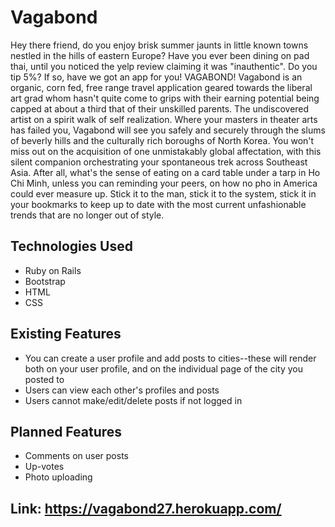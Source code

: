 # Vagabond
Hey there friend, do you enjoy brisk summer jaunts in little known towns nestled in the hills of eastern Europe? Have you ever been dining on pad thai, until you noticed the yelp review claiming it was "inauthentic". Do you tip 5%? If so, have we got an app for you! VAGABOND! Vagabond is an organic, corn fed, free range travel application geared towards the liberal art grad whom hasn't quite come to grips with their earning potential being capped at about a third that of their unskilled parents. The undiscovered artist on a spirit walk of self realization. Where your masters in theater arts has failed you, Vagabond will see you safely and securely through the slums of beverly hills and the culturally rich boroughs of North Korea. You won't miss out on the acquisition of one unmistakably global affectation, with this silent companion orchestrating your spontaneous trek across Southeast Asia. After all,  what's the sense of eating on a card table under a tarp in Ho Chi Minh, unless you can reminding your peers, on how no pho in America could ever measure up. Stick it to the man, stick it to the system, stick it in your bookmarks to keep up to date with the most current unfashionable trends that are no longer out of style.

## Technologies Used
* Ruby on Rails
* Bootstrap
* HTML
* CSS

## Existing Features
* You can create a user profile and add posts to cities--these will render both on your user profile, and on the individual page of the city you posted to
* Users can view each other's profiles and posts
* Users cannot make/edit/delete posts if not logged in

## Planned Features
* Comments on user posts
* Up-votes
* Photo uploading

## Link: https://vagabond27.herokuapp.com/
